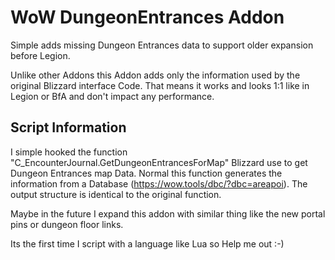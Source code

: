 # WoW DungeonEntrances Addon
Simple adds missing Dungeon Entrances data to support older expansion before Legion.

Unlike other Addons this Addon adds only the information used by the original Blizzard interface Code.
That means it works and looks 1:1 like in Legion or BfA and don't impact any performance.

## Script Information

I simple hooked the function "C_EncounterJournal.GetDungeonEntrancesForMap" Blizzard use to get Dungeon Entrances map Data. Normal this function generates the information from a Database (https://wow.tools/dbc/?dbc=areapoi). The output structure is identical to the original function.

Maybe in the future I expand this addon with similar thing like the new portal pins or dungeon floor links.

Its the first time I script with a language like Lua so Help me out :-)
